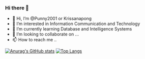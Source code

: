 ### Hi there 👋

<!--
**Punny2001/Punny2001** is a ✨ _special_ ✨ repository because its `README.md` (this file) appears on your GitHub profile.

Here are some ideas to get you started:

- 🔭 I’m currently working on ...
- 🌱 I’m currently learning ...
- 👯 I’m looking to collaborate on ...
- 🤔 I’m looking for help with ...
- 💬 Ask me about ...
- 📫 How to reach me: ...
- 😄 Pronouns: ...
- ⚡ Fun fact: ...
-->

- 👋 Hi, I’m @Punny2001 or Krissanapong
- 👀 I’m interested in Information Communication and Technology
- 🌱 I’m currently learning Database and Intelligence Systems
- 💞️ I’m looking to collaborate on ...
- 📫 How to reach me ..

[![Anurag's GitHub stats](https://github-readme-stats.vercel.app/api?username=Punny2001&theme=tokyonight&&show_icons=true)](https://github.com/Punny2001/github-readme-stats)
[![Top Langs](https://github-readme-stats.vercel.app/api/top-langs/?username=Punny2001&layout=demo&theme=tokyonight)](https://github.com/Punny2001/github-readme-stats)



